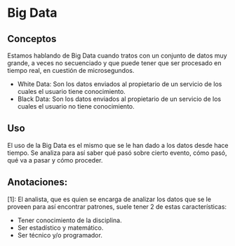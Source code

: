# Big Data

## Conceptos
Estamos hablando de Big Data cuando tratos con un conjunto de datos muy grande, a veces no secuenciado y que puede tener que ser procesado en tiempo real, en cuestión de microsegundos.

* White Data: Son los datos enviados al propietario de un servicio de los cuales el usuario tiene conocimiento.
* Black Data: Son los datos enviados al propietario de un servicio de los cuales el usuario no tiene conocimiento.

## Uso
El uso de la Big Data es el mismo que se le han dado a los datos desde hace tiempo. Se analiza para así saber qué pasó sobre cierto evento, cómo pasó, qué va a pasar y cómo proceder.

## Anotaciones:
[1]: El analista, que es quien se encarga de analizar los datos que se le proveen para así encontrar patrones, suele tener 2 de estas características:
* Tener conocimiento de la disciplina.
* Ser estadístico y matemático.
* Ser técnico y/o programador.
